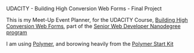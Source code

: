 UDACITY - Building High Conversion Web Forms - Final Project

This is my Meet-Up Event Planner, for the UDACITY Course,
[Building High Conversion Web Forms][1], part of the 
[Senior Web Developer Nanodegree program][2]

I am using [Polymer][3], and borowing heavily from the [Polymer Start Kit][4]

[1]: https://www.udacity.com/course/building-high-conversion-web-forms--ud890
[2]: https://www.udacity.com/course/senior-web-developer--nd802
[3]: https://www.polymer-project.org/1.0/
[4]: https://developers.google.com/web/tools/polymer-starter-kit/
